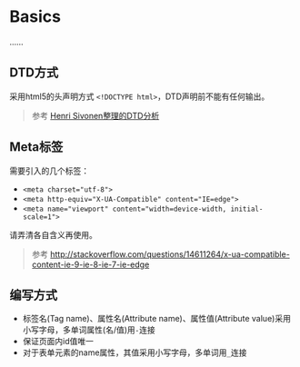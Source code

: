 # Basics
……
## DTD方式
采用html5的头声明方式 `<!DOCTYPE html>`，DTD声明前不能有任何输出。
> 参考 [Henri Sivonen整理的DTD分析](https://hsivonen.fi/doctype/)

## Meta标签
需要引入的几个标签：
- `<meta charset="utf-8">`
- `<meta http-equiv="X-UA-Compatible" content="IE=edge">`
- `<meta name="viewport" content="width=device-width, initial-scale=1">`

请弄清各自含义再使用。
>参考 http://stackoverflow.com/questions/14611264/x-ua-compatible-content-ie-9-ie-8-ie-7-ie-edge

## 编写方式
- 标签名(Tag name)、属性名(Attribute name)、属性值(Attribute value)采用小写字母，多单词属性(名/值)用`-`连接
- 保证页面内id值唯一
- 对于表单元素的name属性，其值采用小写字母，多单词用`_`连接


